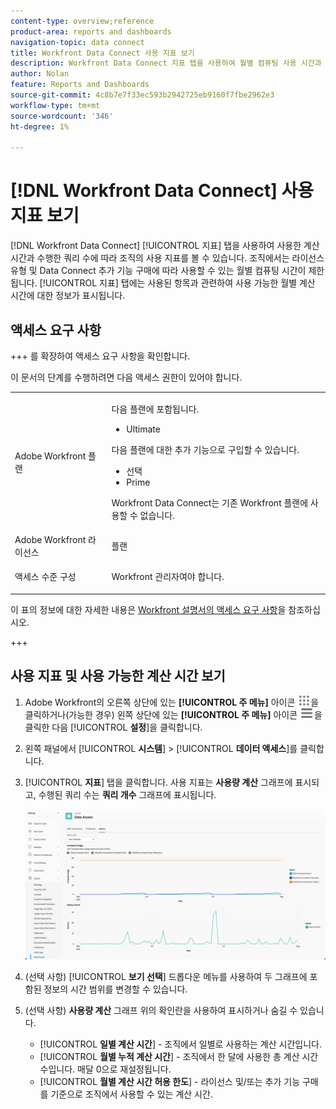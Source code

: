 ```yaml
---
content-type: overview;reference
product-area: reports and dashboards
navigation-topic: data connect
title: Workfront Data Connect 사용 지표 보기
description: Workfront Data Connect 지표 탭을 사용하여 월별 컴퓨팅 사용 시간과 수행된 쿼리 수에 따라 조직의 사용 지표를 볼 수 있습니다.
author: Nolan
feature: Reports and Dashboards
source-git-commit: 4c8b7e7f33ec593b2942725eb9160f7fbe2962e3
workflow-type: tm+mt
source-wordcount: '346'
ht-degree: 1%

---
```


# [!DNL Workfront Data Connect] 사용 지표 보기

[!DNL Workfront Data Connect] [!UICONTROL 지표] 탭을 사용하여 사용한 계산 시간과 수행한 쿼리 수에 따라 조직의 사용 지표를 볼 수 있습니다. 조직에서는 라이선스 유형 및 Data Connect 추가 기능 구매에 따라 사용할 수 있는 월별 컴퓨팅 시간이 제한됩니다. [!UICONTROL 지표] 탭에는 사용된 항목과 관련하여 사용 가능한 월별 계산 시간에 대한 정보가 표시됩니다.

## 액세스 요구 사항

+++ 를 확장하여 액세스 요구 사항을 확인합니다.

이 문서의 단계를 수행하려면 다음 액세스 권한이 있어야 합니다.

<table style="table-layout:auto"> 
 <col> 
 <col> 
 <tbody> 
  <tr> 
   <td role="rowheader">Adobe Workfront 플랜</td> 
   <td><p>다음 플랜에 포함됩니다.</p>
    <ul>
        <li>Ultimate</li> 
    </ul>    
   <p>다음 플랜에 대한 추가 기능으로 구입할 수 있습니다.</p> 
    <ul>
        <li>선택</li> 
        <li>Prime</li>
    </ul> 
    <p>Workfront Data Connect는 기존 Workfront 플랜에 사용할 수 없습니다.</p> 
   </td> </td> 
  </tr> 
  <tr> 
   <td role="rowheader">Adobe Workfront 라이선스</td> 
   <td>플랜</td> 
  </tr> 
  <tr> 
   <td role="rowheader">액세스 수준 구성</td> 
   <td> <p>Workfront 관리자여야 합니다.</p></td> 
  </tr> 
 </tbody> 
</table>

이 표의 정보에 대한 자세한 내용은 [Workfront 설명서의 액세스 요구 사항](/help/quicksilver/administration-and-setup/add-users/access-levels-and-object-permissions/access-level-requirements-in-documentation.md)을 참조하십시오.

+++

## 사용 지표 및 사용 가능한 계산 시간 보기

1. Adobe Workfront의 오른쪽 상단에 있는 **[!UICONTROL 주 메뉴]** 아이콘 ![주 메뉴](/help/_includes/assets/main-menu-icon.png)을 클릭하거나(가능한 경우) 왼쪽 상단에 있는 **[!UICONTROL 주 메뉴]** 아이콘 ![주 메뉴](/help/_includes/assets/main-menu-icon-left-nav.png)을 클릭한 다음 [!UICONTROL **설정**]&#x200B;을 클릭합니다.

1. 왼쪽 패널에서 [!UICONTROL **시스템**] > [!UICONTROL **데이터 액세스**]&#x200B;를 클릭합니다.

1. [!UICONTROL **지표**] 탭을 클릭합니다. 사용 지표는 **사용량 계산** 그래프에 표시되고, 수행된 쿼리 수는 **쿼리 개수** 그래프에 표시됩니다.

   ![Data Connect 사용 지표](/help/quicksilver/reports-and-dashboards/data-lake/assets/data-connect-usage-metrics.png)

1. (선택 사항) [!UICONTROL **보기 선택**] 드롭다운 메뉴를 사용하여 두 그래프에 포함된 정보의 시간 범위를 변경할 수 있습니다.

1. (선택 사항) **사용량 계산** 그래프 위의 확인란을 사용하여 표시하거나 숨길 수 있습니다.
   * [!UICONTROL **일별 계산 시간**] - 조직에서 일별로 사용하는 계산 시간입니다.
   * [!UICONTROL **월별 누적 계산 시간**] - 조직에서 한 달에 사용한 총 계산 시간 수입니다. 매달 0으로 재설정됩니다.
   * [!UICONTROL **월별 계산 시간 허용 한도**] - 라이선스 및/또는 추가 기능 구매를 기준으로 조직에서 사용할 수 있는 계산 시간.
